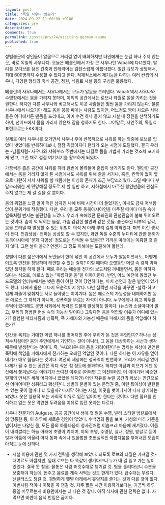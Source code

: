 ```yaml
--- 
layout: post
title: "독일 사우나 방문기"
date: 2024-09-22 11:00:00 +0100
categories: prv
description: 
comments: true
permalink: /posts/prv/24/visiting-german-sauna
published: true
---
```


성별불문의 성인들이 알몸으로 거리낌 없이 배회하지만 타인에게는 눈길 하나 주지 않는 곳, 바로 독일의 사우나다. 오늘은 베를린에서 가장 큰 사우나인 Vabali에 다녀왔다. 발리를 모티브를 삼은 건축과 인테리어는 감탄스럽게 아름다웠다. 일단 규모가 상당해서, 최대 600명까지 수용할 수 있다고 한다. 적재적소에서 제기능을 다하는 여러 컨셉의 사우나, 다양한 형태의 휴식 공간, 정원, 식음료 시설 등의 구성은 훌륭했다.

베를린의 사우나에서는 사우나에서는 모두가 알몸을 드러낸다. Vabali 역시 사우나와 수영장에서는 몸을 가리지 못하며, 이외의 공간에서는 로브나 타월로 몸을 가리는 것을 권한다. 하지만 다른 사우나와 비교해서도 이곳 사람들은 훨씬 몸을 가리지 않는다. 물론 사우나에서 나오기만 해도 몸을 꽁꽁 싸매는 사람도 있지만, 어느정도 짬이 차오른 사람들은 어디에서든 맨몸을 드러내고, 아예 수건 하나 들지 않고 시설 내 정원을 산책하기도 하며, 선베드에서 몸을 가리지 않은채 잠을 청하기도 한다. 그야말로, 자연주의, 독일식 표현으로는 FKK이다.

실제로 여러 사우나를 오가면서 사우나 후에 반복적으로 샤워를 하는 와중에 로브를 입었다 벗었다를 반복하다보니, 점점 귀찮아지다 현타가 오는 시점에 도달했다. 결국 우리는 -남들처럼- 사우나와 샤워부스 주변에서는 타월로 몸을 가볍게 가리는 것조차 포기하게 됐고, 그런 채로 점점 여기저기를 활보하게 되었다.

가끔씩은 좁은 공간에 샤워를 하러 한번에 몰려들어 혼잡이 생기기도 한다. 웬만한 공간에서는 몸을 가리지 않게 된 시점에서도 샤워를 위해 줄을 서거나, 혹은, 칸막이 없이 옆으로 나란히 서서 샤워를 할 때쯤에는 이성의 존재가 조금 부담스러웠다. 그럴 때마다 부담스러워한 게 민망해질 정도로 제 할 일만 하고, 지하철에서 마주친 행인만큼의 관심도 주지 않고는 제 갈 길을 갈 뿐이다.

몸의 위협을 느낄 일이 적은 남자인 나에 비해 시간이 더 들었지만, 아내도 금새 어색함없이 분위기에 적응했다. 다만, 우리 둘 모두 동북아시아인을 마주칠 때마다 마음 속에 얼룩처럼 번지는 불편함을 느꼈다. 우리가 속해있던 문화권의 관념관습이 불쑥 튀어오르는 것이다. 숨이 턱 막히는 놀람, 가슴 갑갑한 불안과 같은 것들. 습관화된 터부의 감각, 몸을 드러낼 때 발생할 수 있는 위험이 의식 저 아래 뿌리 깊게 박혀있다. 퍼특 이런 생각이 든다. 언감생심- 전파는 상상도 할 수 없지만, 과연 독일 수준의 누디티에 관한 문화가 동북아시아에 '문화 다양성' 정도로는 인식될 수 있을까? 가까운 미래에는 이뤄질 것 같지 않다. 그런 날이 올까? 언젠가 그 정도 이해에는 도달해야 할텐데.

성별이 다른 젊은이에서 노인들이 한데 섞인 이 공간에서 모두가 알몸이면서도, 어떻게 이토록 안전을 장담하며 태연할 수 있는 걸까? 이럴 때마다 오랫동안 머릿 속 깊히 박혀있던 생각을 하게 된다. 때로 우리는 예술을 전가의 보도처럼 꺼내들면서, 몸은 야하지 않다는 식으로, 에로스 없는 "아름다운 몸"을 이야기한다. 반면, 어느 예전에 읽었던 누드모델의 인터뷰에서는 벗은 몸이 야한 것이 당연하다는, 마치 선언과 같은 발언이 있기도 했다. 나에게 둘은 그다지 모순적이지 않다. 다만 살짝만 시각을 바꾸면 -철컥-하고 입체 퍼즐이 맞춰지듯 서로 들어맞는 이야기다. 몸은 에로스의 가능성을 내제하지만 몸은 에로스 그 자체가 아니며, 성폭력을 부르는 자석이 아니다. 누구에게나 쥐고 휘두를 주먹이 있다해도 문명 사회에서 폭력은 드물게 발생하듯 말이다. (뉴스와 소셜미디어 말고, 우리의 평범한 현실 속의 가능성 말이다.) 그렇다면 몸을 억압할 이유가 어디에 있는가? 음험한 페티시즘과 성폭력, 즉 가해자의 가능성 때문에 피해자의 몸을 억압해야 하는가?

인간을 옥죄는 거대한 억압 하나를 벗어재낀 후에 우리가 본 것은 무엇인가? 하나는 성적수치심이란 몸의 주인에게서 기인하는 것이 아니라, 그 몸을 대상화하는 시선과 생각 때문에 발생한다는 것이다. 즉, '부끄러우니까 몸을 가려야한다'는 명제는 세상에 만연한 폭력에 책임을 피해자에게 전가하는 오래된 억압인 것이다. 다른 하나는 이 자유를 얻어내기가 매우 힘들다는 것이다. 여전히 세상에는 성폭력이 만연하고, 우리가 거리낌 없이 나체가 될 수 있는 공간은 작디 작은 점 정도에 불과하다. 하지만 아담과 이브가 에덴 동산에서 쫓겨났다는 이야기가 쓰여진 이후로 (어쩌면 그 이전부터도 이 이야기와 비슷한 얼개의 인식은 세계 어디에나 있었을 테지만) 이런 자유를 누릴 공간의 확보는 인간으로선 어마어마한 성취라고 확신한다. 성별의 분별이 있는 문명권 중, 이런 특이성이 발현될 수 있는 곳이 얼마나 더 있을까? 마지막 하나는 사실, 이곳을 벗어나서야 다시 상기하는 되었다. 옷은 실용적 또는 사회적 이유로 입긴 입어야만 한다는 것이다. 다만 필요를 인식하고 입는 옷은 막연한 두려움을 이유로 입던 옷과는 다르다.

사우나 전문가의 Aufguss, 공공 공간에서 생애 첫 알몸 수영, 발리 스타일 방갈로에서의 망중한 등, 이 하루에 새로운 경험이 많았다. 수백명의 몸을 보며, 기성의 미추 기준을 넘어서는 다양한 몸, 모든 몸의 아름다움이 청사진처럼 어슴프레 마음에 새겨졌다. 어둠이 내리깔리는 하늘 아래에 조명이 켜지며, 야외 조명, 수영장, 실내, 정원, 방갈로 등이 빛과 어둠에 어울려 마치 동화 속에나 있을법한 초현실적인 아름다움을 엮어내던 모습이 아직도 눈에 선하다.

+ 시설 이용에 관한 몇 가지 전략을 생각해 보았다. 되도록 로브와 타월은 가져갈 것- 대여료도 아깝지만, 임대 로브는 다 똑같이 생기다보니 누가 내 걸 입고 가는 일이 있었다. 결국 못 찾음. 물통은 사람 머릿수대로 챙겨갈 것. 땀을 흘리다보니 수분을 보충해야 하는데, 돈주고 음료를 계속 사먹는 것도 한계가 있다. 급수대는 무료다. 선글라스도 챙길 것. 평범하게 햇볕 아래에서 휴양지를 즐기는 것과 다를 것이 없다. 이번처럼 책이나 이북을 꼭 챙길 것. 자주 짧은 시간 이용하기보다는, 가끔씩 하루 종일 머무르는게 비용면에서는 더 나은 것 같다. 아직 식사에 관한 전략은 없다. 사먹으면 비싼데 음식 반입은 금지다.
